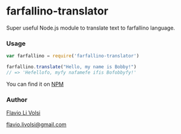 # farfallino-translator

Super useful Node.js module to translate text to farfallino language.

### Usage
```javascript
var farfallino = require('farfallino-translator')

farfallino.translate("Hello, my name is Bobby!")
// => 'Hefellofo, myfy nafamefe ifis Bofobbyfy!'
```

You can find it on [NPM](https://www.npmjs.com/package/farfallino-translator)


### Author
[Flavio Li Volsi](https://facebook.com/flaviolivolsi)

flavio.livolsi@gmail.com
